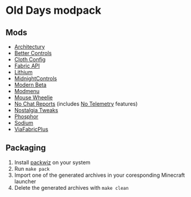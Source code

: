 # Old Days modpack

## Mods

* [Architectury](https://modrinth.com/mod/architectury-api)
* [Better Controls](https://modrinth.com/mod/better-controls)
* [Cloth Config](https://modrinth.com/mod/cloth-config)
* [Fabric API](https://modrinth.com/mod/fabric-api)
* [Lithium](https://modrinth.com/mod/lithium)
* [MidnightControls](https://modrinth.com/mod/midnightcontrols)
* [Modern Beta](https://www.curseforge.com/minecraft/mc-mods/modern-beta)
* [Modmenu](https://modrinth.com/mod/modmenu)
* [Mouse Wheelie](https://modrinth.com/mod/mouse-wheelie)
* [No Chat Reports](https://modrinth.com/mod/no-chat-reports) (includes [No Telemetry](https://modrinth.com/mod/no-telemetry) features)
* [Nostalgia Tweaks](https://modrinth.com/mod/nostalgic-tweaks/versions)
* [Phosphor](https://modrinth.com/mod/phosphor)
* [Sodium](https://modrinth.com/mod/sodium)
* [ViaFabricPlus](https://modrinth.com/mod/viafabricplus)

## Packaging

1. Install [packwiz](https://github.com/packwiz/packwiz) on your system
2. Run `make pack`
3. Import one of the generated archives in your coresponding Minecraft launcher
4. Delete the generated archives with `make clean`

